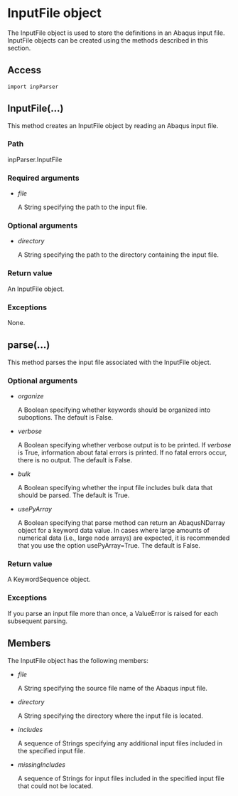 # InputFile object

The InputFile object is used to store the definitions in an Abaqus input file. InputFile objects can be created using the methods described in this section.

## Access

```
import inpParser
```

## InputFile(...)



This method creates an InputFile object by reading an Abaqus input file.



### Path

inpParser.InputFile

### Required arguments

- *file*

  A String specifying the path to the input file.

### Optional arguments

- *directory*

  A String specifying the path to the directory containing the input file.

### Return value

An InputFile object.

### Exceptions

None.



## parse(...)



This method parses the input file associated with the InputFile object.



### Optional arguments

- *organize*

  A Boolean specifying whether keywords should be organized into suboptions. The default is False.

- *verbose*

  A Boolean specifying whether verbose output is to be printed. If *verbose* is True, information about fatal errors is printed. If no fatal errors occur, there is no output. The default is False.

- *bulk*

  A Boolean specifying whether the input file includes bulk data that should be parsed. The default is True.

- *usePyArray*

  A Boolean specifying that parse method can return an AbaqusNDarray object for a keyword data value. In cases where large amounts of numerical data (i.e., large node arrays) are expected, it is recommended that you use the option usePyArray=True. The default is False.

### Return value

A KeywordSequence object.

### Exceptions

If you parse an input file more than once, a ValueError is raised for each subsequent parsing.



## Members

The InputFile object has the following members:

- *file*

  A String specifying the source file name of the Abaqus input file.

- *directory*

  A String specifying the directory where the input file is located.

- *includes*

  A sequence of Strings specifying any additional input files included in the specified input file.

- *missingIncludes*

  A sequence of Strings for input files included in the specified input file that could not be located.
